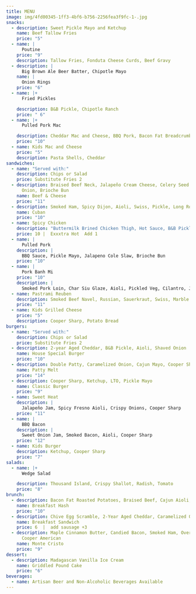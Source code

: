```yaml
---
title: MENU
image: img/4fd00345-1ff3-4bf6-b756-2256fea3f9fc-1-.jpg
snacks:
  - description: Sweet Pickle Mayo and Ketchup
    name: Beef Tallow Fries
    price: "5"
  - name: |
      Poutine  
    price: "9"
    description: Tallow Fries, Fonduta Cheese Curds, Beef Gravy
  - description: |
      Big Brown Ale Beer Batter, Chipotle Mayo
    name: |
      Onion Rings 
    price: "6"
  - name: |+
      Fried Pickles

    description: B&B Pickle, Chipotle Ranch
    price: " 6"
  - name: |+
      Pulled Pork Mac  

    description: Cheddar Mac and Cheese, BBQ Pork, Bacon Fat Breadcrumb
    price: "10"
  - name: Kids Mac and Cheese
    price: "5"
    description: Pasta Shells, Cheddar
sandwiches:
  - name: "Served with:"
    description: Chips or Salad
    price: Substitute Fries 2
  - description: Braised Beef Neck, Jalapeño Cream Cheese, Celery Seed Pickled
      Onion, Brioche Bun
    name: Beef & Cheese
    price: "11"
  - description: Smoked Ham, Spicy Dijon, Aioli, Swiss, Pickle, Long Roll
    name: Cuban
    price: "10"
  - name: Spicy Chicken
    description: "Buttermilk Brined Chicken Thigh, Hot Sauce, B&B Pickles, Ranch "
    price: 10 |  Exxxtra Hot  Add 1
  - name: |
      Pulled Pork  
    description: |
      BBQ Sauce, Pickle Mayo, Jalapeno Cole Slaw, Brioche Bun
    price: "10"
  - name: |
      Pork Banh Mi  
    price: "10"
    description: |
      Smoked Pork Loin, Char Siu Glaze, Aioli, Pickled Veg, Cilantro, Jalapeno
  - name: Pastrami Reuben
    description: Smoked Beef Navel, Russian, Sauerkraut, Swiss, Marble Rye
    price: "11"
  - name: Kids Grilled Cheese
    price: "5"
    description: Cooper Sharp, Potato Bread
burgers:
  - name: "Served with:"
    description: Chips or Salad
    price: Substitute Fries 2
  - description: 2-year Aged Cheddar, B&B Pickle, Aioli, Shaved Onion
    name: House Special Burger
    price: "10"
  - description: Double Patty, Caramelized Onion, Cajun Mayo, Cooper Sharp, Rye Bread
    name: Patty Melt
    price: "14"
  - description: Cooper Sharp, Ketchup, LTO, Pickle Mayo
    name: Classic Burger
    price: "9"
  - name: Sweet Heat
    description: |
      Jalapeño Jam, Spicy Fresno Aioli, Crispy Onions, Cooper Sharp
    price: "11"
  - name: |
      BBQ Bacon 
    description: |
      Sweet Onion Jam, Smoked Bacon, Aioli, Cooper Sharp
    price: "12"
  - name: Kids Burger
    description: Ketchup, Cooper Sharp
    price: "7"
salads:
  - name: |+
      Wedge Salad  

    description: Thousand Island, Crispy Shallot, Radish, Tomato
    price: "8"
brunch:
  - description: Bacon Fat Roasted Potatoes, Braised Beef, Cajun Aioli, Sunny Egg
    name: Breakfast Hash
    price: "10"
  - description: Chive Egg Scramble, 2-Year Aged Cheddar, Caramelized Onion, Aioli
    name: Breakfast Sandwich
    price: 6  |  add sausage +3
  - description: Maple Cinnamon Butter, Candied Bacon, Smoked Ham, Over Easy Egg,
      Cooper American
    name: Monte Cristo
    price: "9"
dessert:
  - description: Madagascan Vanilla Ice Cream
    name: Griddled Pound Cake
    price: "6"
beverages:
  - name: Artisan Beer and Non-Alcoholic Beverages Available
---
```

